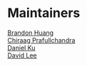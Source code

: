 # Maintainers
[Brandon Huang](https://github.com/brandonjhuang)  
[Chiraag Prafullchandra](https://github.com/cprafullchandra)  
[Daniel Ku](https://github.com/danieljku)  
[David Lee](https://github.com/dcl004)  
